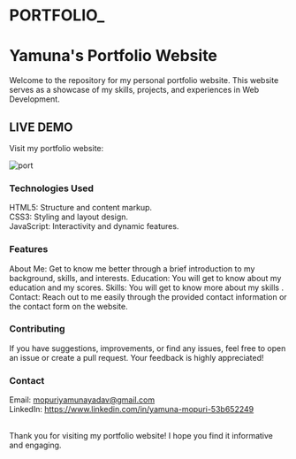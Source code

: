 # PORTFOLIO_
<html>
  <h1>Yamuna's Portfolio Website</h1>
Welcome to the repository for my personal portfolio website. This website serves as a showcase of my skills, projects, and experiences in Web Development.
  
<h2>LIVE DEMO</h2>
Visit my portfolio website: 

![port](https://github.com/MOPURIYAMUNA/PORTFOLIO_/assets/129680811/6e342305-4968-4f3f-9c28-e9c1543ca4e3)

  
<h3>Technologies Used</h3>
HTML5: Structure and content markup.<br>
CSS3: Styling and layout design.<br>
JavaScript: Interactivity and dynamic features.
  
<h3>Features</h3>
  
About Me: Get to know me better through a brief introduction to my background, skills, and interests.
Education: You will get to know about my education and my scores.
Skills: You will get to know more about my skills . 
Contact: Reach out to me easily through the provided contact information or the contact form on the website.

<h3>Contributing</h3>
If you have suggestions, improvements, or find any issues, feel free to open an issue or create a pull request. Your feedback is highly appreciated!

<h3>Contact</h3>

Email: mopuriyamunayadav@gmail.com<br>
LinkedIn: https://www.linkedin.com/in/yamuna-mopuri-53b652249<br><br>

Thank you for visiting my portfolio website! I hope you find it informative and engaging.


